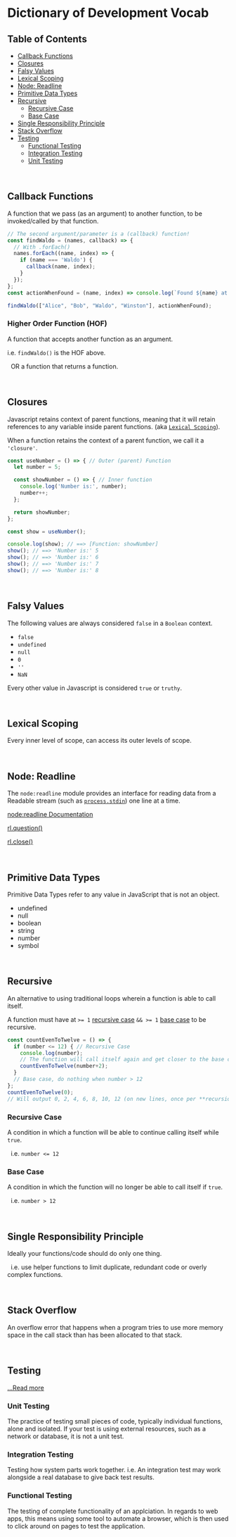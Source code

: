 # Dictionary of Development Vocab

## Table of Contents
* [Callback Functions](#callback-functions)
* [Closures](#closures)
* [Falsy Values](#falsy-values)
* [Lexical Scoping](#lexical-scoping)
* [Node: Readline](#node-readline)
* [Primitive Data Types](#primitive-data-types)
* [Recursive](#recursive)
  * [Recursive Case](#recursive-case)
  * [Base Case](#base-case)
* [Single Responsibility Principle](#single-responsibility-principle)
* [Stack Overflow](#stack-overflow)
* [Testing](#testing)
  * [Functional Testing](#functional-testing)
  * [Integration Testing](#integration-testing)
  * [Unit Testing](#unit-testing)


&nbsp;
## Callback Functions
A function that we pass (as an argument) to another function, to be invoked/called by that function.

```js
// The second argument/parameter is a (callback) function!
const findWaldo = (names, callback) => {
  // With .forEach()
  names.forEach((name, index) => {
    if (name === 'Waldo') {
      callback(name, index);
    }
  });
};
const actionWhenFound = (name, index) => console.log(`Found ${name} at index ${index}!`);

findWaldo(["Alice", "Bob", "Waldo", "Winston"], actionWhenFound);
```

### **Higher Order Function (HOF)**
A function that accepts another function as an argument.

i.e. `findWaldo()` is the HOF above.

&nbsp;
OR a function that returns a function.

&nbsp;
## Closures
Javascript retains context of parent functions, meaning that it will retain references to any variable inside parent functions. (aka [`Lexical Scoping`](#lexical-scoping)).

When a function retains the context of a parent function, we call it a `'closure'`.

```js
const useNumber = () => { // Outer (parent) Function
  let number = 5;

  const showNumber = () => { // Inner function
    console.log('Number is:', number);
    number++;
  };

  return showNumber;
};

const show = useNumber();

console.log(show); // ==> [Function: showNumber]
show(); // ==> 'Number is:' 5
show(); // ==> 'Number is:' 6
show(); // ==> 'Number is:' 7
show(); // ==> 'Number is:' 8
```

&nbsp;
## Falsy Values
The following values are always considered `false` in a `Boolean` context.
  * `false`
  * `undefined`
  * `null`
  * `0`
  * `''`
  * `NaN`

Every other value in Javascript is considered `true` or `truthy`.

&nbsp;
## Lexical Scoping
Every inner level of scope, can access its outer levels of scope.

&nbsp;
## Node: Readline

The `node:readline` module provides an interface for reading data from a Readable stream (such as <a href='https://github.com/nodejs/node/blob/main/doc/api/process.md#processstdin'>`process.stdin`</a>) one line at a time.

<a href='https://github.com/nodejs/node/blob/main/doc/api/readline.md'>node:readline Documentation</a>

<a href='https://github.com/nodejs/node/blob/main/doc/api/readline.md#rlquestionquery-options-callback'>rl.question()</a>

<a href='https://github.com/nodejs/node/blob/main/doc/api/readline.md#rlclose'>rl.close()</a>

&nbsp;
## Primitive Data Types
Primitive Data Types refer to any value in JavaScript that is not an object.
  * undefined
  * null
  * boolean
  * string
  * number
  * symbol

&nbsp;
## Recursive
An alternative to using traditional loops wherein a function is able to call itself. 

A function must have at `>= 1` [recursive case](#recursive-case) `&& >= 1` [base case](#base-case) to be recursive.
```js
const countEvenToTwelve = () => {
  if (number <= 12) { // Recursive Case
    console.log(number);
    // The function will call itself again and get closer to the base case
    countEvenToTwelve(number+2);
  }
  // Base case, do nothing when number > 12
};
countEvenToTwelve(0);
// Will output 0, 2, 4, 6, 8, 10, 12 (on new lines, once per **recursion**)
```

### **Recursive Case**
A condition in which a function will be able to continue calling itself while `true`.

&nbsp;
i.e. `number <= 12`

### **Base Case**
A condition in which the function will no longer be able to call itself if `true`.

&nbsp;
i.e. `number > 12`

&nbsp;
## Single Responsibility Principle
Ideally your functions/code should do only one thing. 

&nbsp;
i.e. use helper functions to limit duplicate, redundant code or overly complex functions.

&nbsp;
## Stack Overflow
An overflow error that happens when a program tries to use more memory space in the call stack than has been allocated to that stack.

&nbsp;
## Testing
<a href='https://codeutopia.net/blog/2015/04/11/what-are-unit-testing-integration-testing-and-functional-testing/'>...Read more</a>

### **Unit Testing**
The practice of testing small pieces of code, typically individual functions, alone and isolated. If your test is using external resources, such as a network or database, it is not a unit test.

### **Integration Testing**
Testing how system parts work together. i.e. An integration test may work alongside a real database to give back test results.

### **Functional Testing**
The testing of complete functionality of an applciation. In regards to web apps, this means using some tool to automate a browser, which is then used to click around on pages to test the application.